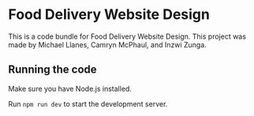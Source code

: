 
  # Food Delivery Website Design

  This is a code bundle for Food Delivery Website Design. This project was made by Michael Llanes, Camryn McPhaul, and Inzwi Zunga.

  ## Running the code

  Make sure you have Node.js installed.

  Run `npm run dev` to start the development server.
  
